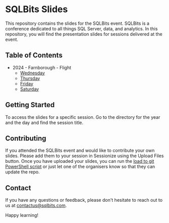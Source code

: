 # SQLBits Slides

This repository contains the slides for the SQLBits event. SQLBits is a conference dedicated to all things SQL Server, data, and analytics. In this repository, you will find the presentation slides for sessions delivered at the event.

## Table of Contents

- 2024 - Farnborough - Flight
    - [Wednesday](2024/Wednesday)
    - [Thursday](2024/Thursday)
    - [Friday](2024/Friday)
    - [Saturday](2024/Saturday)


## Getting Started

To access the slides for a specific session. Go to the directory for the year and the day and find the session title.

## Contributing

If you attended the SQLBits event and would like to contribute your own slides. Please add them to your session in Sessionize using the Upload Files button. Once you have uploaded your slides, you can run the [load to git PowerShell script](Load%20To%20GIt.ps1) or just let one of the organisers know so that they can update the repo.


## Contact

If you have any questions or feedback, please don't hesitate to reach out to us at [contactus@sqlbits.com](mailto:contactus@sqlbits.com).

Happy learning!